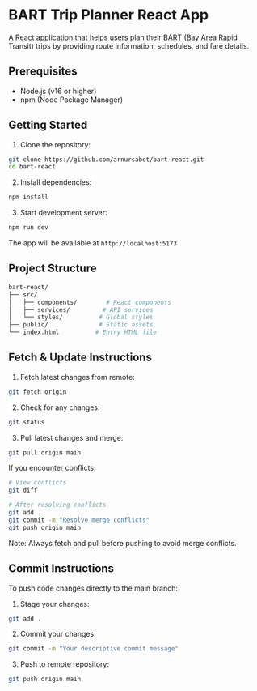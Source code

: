 # BART Trip Planner React App

A React application that helps users plan their BART (Bay Area Rapid Transit) trips by providing route information, schedules, and fare details.

## Prerequisites

- Node.js (v16 or higher)
- npm (Node Package Manager)

## Getting Started

1. Clone the repository:
```sh
git clone https://github.com/arnursabet/bart-react.git
cd bart-react
```

2. Install dependencies:
```sh
npm install
```

3. Start development server:
```sh
npm run dev
```

The app will be available at `http://localhost:5173`

## Project Structure
```sh
bart-react/
├── src/
│   ├── components/        # React components
│   ├── services/         # API services
│   └── styles/          # Global styles
├── public/              # Static assets
└── index.html          # Entry HTML file
```
## Fetch & Update Instructions
1. Fetch latest changes from remote:
```sh
git fetch origin
```

2. Check for any changes:
```sh
git status
```

3. Pull latest changes and merge:
```sh
git pull origin main
```

If you encounter conflicts:

```sh
# View conflicts
git diff

# After resolving conflicts
git add .
git commit -m "Resolve merge conflicts"
git push origin main
```

Note: Always fetch and pull before pushing to avoid merge conflicts.



## Commit Instructions

To push code changes directly to the main branch:

1. Stage your changes:
```sh
git add .
```

2. Commit your changes:
```sh
git commit -m "Your descriptive commit message"
```

3. Push to remote repository:
```sh
git push origin main
```

